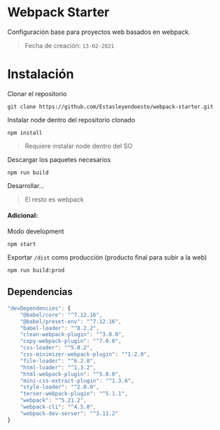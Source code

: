 # Webpack Starter
Configuración base para proyectos web basados en webpack.
> Fecha de creación: `13-02-2021`


# Instalación
Clonar el repositorio
```
git clone https://github.com/Estasleyendoesto/webpack-starter.git
```

Instalar node dentro del repositorio clonado
```
npm install
```
> Requiere instalar node dentro del SO


Descargar los paquetes necesarios
```
npm run build
```

Desarrollar...
> El resto es webpack

#### Adicional:
Modo development 
```
npm start
```

Exportar `/dist` como producción (producto final para subir a la web)
```
npm run build:prod
```


## Dependencias
```js
"devDependencies": {
    "@babel/core": "^7.12.16",
    "@babel/preset-env": "^7.12.16",
    "babel-loader": "^8.2.2",
    "clean-webpack-plugin": "^3.0.0",
    "copy-webpack-plugin": "^7.0.0",
    "css-loader": "^5.0.2",
    "css-minimizer-webpack-plugin": "^1.2.0",
    "file-loader": "^6.2.0",
    "html-loader": "^1.3.2",
    "html-webpack-plugin": "^5.0.0",
    "mini-css-extract-plugin": "^1.3.6",
    "style-loader": "^2.0.0",
    "terser-webpack-plugin": "^5.1.1",
    "webpack": "^5.21.2",
    "webpack-cli": "^4.5.0",
    "webpack-dev-server": "^3.11.2"
}
``` 
